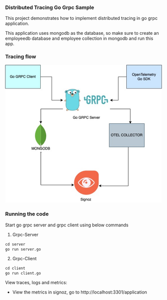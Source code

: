 ### Distributed Tracing Go Grpc Sample

This project demonstrates how to implement distributed tracing in go grpc application.

This application uses mongodb as the database, so make sure to create an employeedb database and employee collection in mongodb and run this app.

### Tracing flow

![Distributed tracing](go-grpc-otel.jpg)

### Running the code

Start go grpc server and grpc client using below commands

1. Grpc-Server
```
cd server
go run server.go
```

2. Grpc-Client
```
cd client
go run client.go
```

View traces, logs and metrics:

- View the metrics in signoz, go to http://localhost:3301/application 
